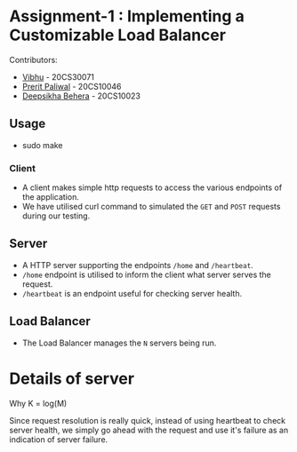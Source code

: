 # Assignment-1 : Implementing a Customizable Load Balancer

Contributors:
- [Vibhu](https://github.com/vibhu-yadav) - 20CS30071
- [Prerit Paliwal](https://github.com/preritpaliwal/) - 20CS10046
- [Deepsikha Behera](https://github.com/deepsikhabehera) - 20CS10023

## Usage
- sudo make

### Client
- A client makes simple http requests to access the various endpoints of the application.
- We have utilised curl command to simulated the `GET` and `POST` requests during our testing.

## Server
- A HTTP server supporting the endpoints `/home` and `/heartbeat`.
- `/home` endpoint is utilised to inform the client what server serves the request.
- `/heartbeat` is an endpoint useful for checking server health.

## Load Balancer
- The Load Balancer manages the `N` servers being run.

# Details of server

Why K = log(M)

Since request resolution is really quick, instead of using heartbeat to check server health, we simply go ahead with the request and use it's failure as an indication of server failure. 